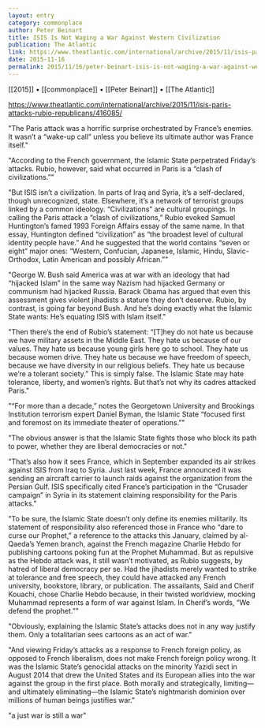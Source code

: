 ```yaml
---
layout: entry
category: commonplace
author: Peter Beinart
title: ​ISIS Is Not Waging a War Against Western Civilization
publication: The Atlantic
link: https://www.theatlantic.com/international/archive/2015/11/isis-paris-attacks-rubio-republicans/416085/
date: 2015-11-16
permalink: 2015/11/16/peter-beinart-isis-is-not-waging-a-war-against-western-civilization
---
```


[[2015]] • [[commonplace]] • [[Peter Beinart]] • [[The Atlantic]]

https://www.theatlantic.com/international/archive/2015/11/isis-paris-attacks-rubio-republicans/416085/

"The Paris attack was a horrific surprise orchestrated by France’s enemies. It wasn’t a “wake-up call” unless you believe its ultimate author was France itself."
 
"According to the French government, the Islamic State perpetrated Friday’s attacks. Rubio, however, said what occurred in Paris is a “clash of civilizations.”"

"But ISIS isn’t a civilization. In parts of Iraq and Syria, it’s a self-declared, though unrecognized, state. Elsewhere, it’s a network of terrorist groups linked by a common ideology. “Civilizations” are cultural groupings. In calling the Paris attack a “clash of civilizations,” Rubio evoked Samuel Huntington’s famed 1993 Foreign Affairs essay of the same name. In that essay, Huntington defined “civilization” as “the broadest level of cultural identity people have.” And he suggested that the world contains “seven or eight” major ones: “Western, Confucian, Japanese, Islamic, Hindu, Slavic-Orthodox, Latin American and possibly African.”"

"George W. Bush said America was at war with an ideology that had “hijacked Islam” in the same way Nazism had hijacked Germany or communism had hijacked Russia. Barack Obama has argued that even this assessment gives violent jihadists a stature they don’t deserve. Rubio, by contrast, is going far beyond Bush. And he’s doing exactly what the Islamic State wants: He’s equating ISIS with Islam itself."
 
"Then there’s the end of Rubio’s statement: “[T]hey do not hate us because we have military assets in the Middle East. They hate us because of our values. They hate us because young girls here go to school. They hate us because women drive. They hate us because we have freedom of speech, because we have diversity in our religious beliefs. They hate us because we’re a tolerant society.” This is simply false. The Islamic State may hate tolerance, liberty, and women’s rights. But that’s not why its cadres attacked Paris."
 
"“For more than a decade,” notes the Georgetown University and Brookings Institution terrorism expert Daniel Byman, the Islamic State “focused first and foremost on its immediate theater of operations.”"
 
"The obvious answer is that the Islamic State fights those who block its path to power, whether they are liberal democracies or not."
 
"That’s also how it sees France, which in September expanded its air strikes against ISIS from Iraq to Syria. Just last week, France announced it was sending an aircraft carrier to launch raids against the organization from the Persian Gulf. ISIS specifically cited France’s participation in the “Crusader campaign” in Syria in its statement claiming responsibility for the Paris attacks."
 
"To be sure, the Islamic State doesn’t only define its enemies militarily. Its statement of responsibility also referenced those in France who “dare to curse our Prophet,” a reference to the attacks this January, claimed by al-Qaeda’s Yemen branch, against the French magazine Charlie Hebdo for publishing cartoons poking fun at the Prophet Muhammad. But as repulsive as the Hebdo attack was, it still wasn’t motivated, as Rubio suggests, by hatred of liberal democracy per se. Had the jihadists merely wanted to strike at tolerance and free speech, they could have attacked any French university, bookstore, library, or publication. The assailants, Said and Cherif Kouachi, chose Charlie Hebdo because, in their twisted worldview, mocking Muhammad represents a form of war against Islam. In Cherif’s words, “We defend the prophet.”"

"Obviously, explaining the Islamic State’s attacks does not in any way justify them. Only a totalitarian sees cartoons as an act of war."
 
"And viewing Friday’s attacks as a response to French foreign policy, as opposed to French liberalism, does not make French foreign policy wrong. It was the Islamic State’s genocidal attacks on the minority Yazidi sect in August 2014 that drew the United States and its European allies into the war against the group in the first place. Both morally and strategically, limiting—and ultimately eliminating—the Islamic State’s nightmarish dominion over millions of human beings justifies war."

"a just war is still a war"

